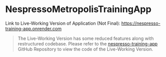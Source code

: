 # NespressoMetropolisTrainingApp

Link to Live-Working Version of Application (Not Final): https://nespresso-training-app.onrender.com
> The Live-Working Version has some reduced features along with restructured codebase. Please refer to the [nespresso-training-app](https://github.com/kjeshang/nespresso-training-app) GitHub Repository to view the code of the Live-Working Version.
